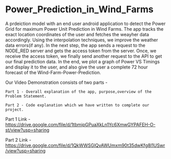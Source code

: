 # Power_Prediction_in_Wind_Farms
A prdeiction model with an end user android application to detect the Power Grid for maximum Power Unit Prediction in Wind Farms.
The app tracks the exact location coordinates of the user and fetches the weayher data accordingly. Using the interpolation techniques, we improve the weather data errors(if any).
In the next step, the app sends a request to the NODE_RED server and gets the access token from the server.
Once, we receive the access token, we finally send another request to the API to get our final prediction data.
In the end, we plot a graph of Power VS Timings and display it to the user, and also give the user a complete 72 hour forecast of the Wind-Farm-Power-Prediction.




Our Video Demonstration consists of two parts -

	Part 1 - Overall explanation of the app, purpose,overview of the Problem Statement.
	
	Part 2 - Code explanation which we have written to complete our project.


Part 1 Link - https://drive.google.com/file/d/1tbmipGPuaXkLn1Yc6XmwGYPAFEH-O-st/view?usp=sharing

Part 2 Link - https://drive.google.com/file/d/1QkWWSGlQvAWUmxm90t35dwKfg8l1USwr/view?usp=sharing
